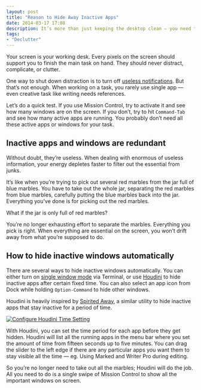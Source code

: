 ```yaml
---
layout: post
title: "Reason to Hide Away Inactive Apps"
date: 2014-03-17 17:08
description: It’s more than just keeping the desktop clean — you need to know the real reason to hide those inactive apps.
tags:
- "Declutter"
---
```


Your screen is your working desk. Every pixels on the screen should support you to finish the main task on hand. They should never distract, complicate, or clutter.

<!--more-->

One way to shut down distraction is to turn off [useless notifications](http://sayzlim.net/denotification "Denotification - Sayz Lim"). But  that’s not enough. When working on a task, you rarely use single app — even creative task like writing needs references.

Let’s do a quick test. If you use Mission Control, try to activate it and see how many windows are on the screen. If you don’t, try to hit `Command-Tab` and see how many active apps are running. You probably don’t need all these active apps or windows for your task.

## Inactive apps and windows are redundant
Without doubt, they’re useless. When dealing with enormous of useless information, your energy depletes faster to filter out the essential from junks.

It’s like when you’re trying to pick out several red marbles from the jar full of blue marbles. You have to take out the whole jar, separating the red marbles from blue marbles, carefully putting the blue marbles back into the jar. Everything you’ve done is for picking out the red marbles.

What if the jar is only full of red marbles?

You’re no longer exhausting effort to separate the marbles. Everything you pick is right. When everything are essential on the screen, you won’t drift away from what you’re supposed to do.

## How to hide inactive windows automatically
There are several ways to hide inactive windows automatically. You can either turn on [single window mode][8752-001] via Terminal, or use [Houdini][8752-002] to hide inactive apps after certain fixed time. You can also select an app icon from Dock while holding `Option-Command` to hide other windows.

[8752-001]: http://tidbits.com/article/10624 "TidBITS: Revealing Mac OS X&#39;s Hidden Single-Application Mode"
[8752-002]: https://itunes.apple.com/us/app/houdini/id492081694?mt=12&uo=4&at=11ld6n&ct=houdini "Houdini"

Houdini is heavily inspired by [Spirited Away](http://drikin.com/2010/11/spirited-away.html "Spirited Away - drikin.com - the Mac way"), a similar utility to hide inactive apps that stay inactive for a period of time.

[ ![Configure Houdini Time Setting][img] ](http://images.sayzlim.net/2014/03/houdini_preview.jpg "Configure Houdini Time Setting")

[img]: http://images.sayzlim.net/2014/03/houdini_preview.jpg "Configure Houdini Time Setting"

With Houdini, you can set the time period for each app before they get hidden. Houdini will list all the running apps in the menu bar where you set the amount of time from fifteen seconds up to five minutes. You can drag the slider to the left edge if there are any particular apps you want them to stay visible all the time — eg. Using Marked and Writer Pro during editing.

So you’re no longer need to take out all the marbles; Houdini will do the job. All you need to do is a single swipe of Mission Control to show all the important windows on screen.